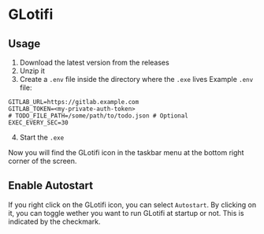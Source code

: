 # GLotifi

## Usage
1. Download the latest version from the releases
2. Unzip it
3. Create a `.env` file inside the directory where the `.exe` lives
Example `.env` file:
```.env
GITLAB_URL=https://gitlab.example.com
GITLAB_TOKEN=<my-private-auth-token>
# TODO_FILE_PATH=/some/path/to/todo.json # Optional
EXEC_EVERY_SEC=30
```
4. Start the `.exe`

Now you will find the GLotifi icon in the taskbar menu at the bottom right corner of the screen.

## Enable Autostart
If you right click on the GLotifi icon, you can select `Autostart`.
By clicking on it, you can toggle wether you want to run GLotifi at startup or not.
This is indicated by the checkmark.

<!--
## Installation
> [!NOTE]
> You have to got .NET 9 installed on your PC

1. Open a terminal window and clone the Repo.
```bash
git clone https://github.com/lNaymonl/GLotifi.git
```
2. Create a file called `.env` in the root folder of the repo.
Example .env file:
```env
GITLAB_URL=https://gitlab.example.com
GITLAB_TOKEN=<my-private-auth-token>
TODO_FILE_PATH=/some/path/to/todo.json # Optional
EXEC_EVERY_SEC=30
```
3. Navigate to the repo Folder.
```bash
cd /path/where/you/cloned/the/repo
```
4. Build the application.
```bash
dotnet publish -c Release -o build
```

### Run it in a console
1. Open a terminal
2. Start the application
```bash
./path/to/build/glotifi.exe
```

### Run the app as a service which starts everytime you login
1. Press `Ctrl`+`S`
2. Type `Task Schedular` and open it
3. Create Basic Task on the right-top corner.
4. Give it a good name as well as a desciption. Click `Next >`.
5. Set `Trigger` to `When I log on`. Click `Next >`.
6. Leave the `Action` on its default value. Click `Next >`.
7. Not Click `Browse` and navigate to the location where the executable for `GLotifi` is. Select it. Click `Next >`.
8. Double check that you entered everything correctly. Then click on `Finish`.
Now GLotifi should start everytime you login to your pc.
--!>
